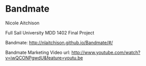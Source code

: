 Bandmate
========
Nicole Aitchison

Full Sail University MDD 1402 Final Project

Bandmate: http://nlaitchison.github.io/Bandmate/#/

Bandmate Marketing Video
url: http://www.youtube.com/watch?v=iwQCONPgwdU&feature=youtu.be

